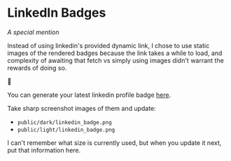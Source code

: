 # LinkedIn Badges

_A special mention_

Instead of using linkedin's provided dynamic link, I chose to use static images of the rendered badges because the link takes a while to load, and complexity of awaiting that fetch vs simply using images didn't warrant the rewards of doing so.

🥲

You can generate your latest linkedin profile badge [here](https://www.linkedin.com/badges/profile/create?vanityname=anthonybench&preferredlocale=en_US&trk=public_profile-settings_badge).

Take sharp screenshot images of them and update:

- `public/dark/linkedin_badge.png`
- `public/light/linkedin_badge.png`

I can't remember what size is currently used, but when you update it next, put that information here.

